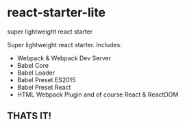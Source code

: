 # react-starter-lite
super lightweight react starter

Super lightweight react starter. Includes:
- Webpack & Webpack Dev Server
- Babel Core
- Babel Loader
- Babel Preset ES2015
- Babel Preset React
- HTML Webpack Plugin
and of course React & ReactDOM
## THATS IT!
